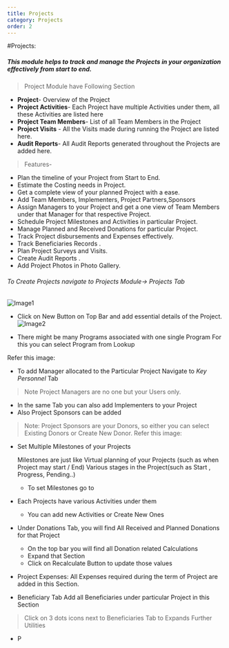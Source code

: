 ```yaml
---
title: Projects
category: Projects
order: 2
---
```


#Projects:
##### This module helps to track and manage the Projects in your organization effectively from start to end.


> Project Module have Following Section
  * **Project**- Overview of the Project
  * **Project Activities**- Each Project have multiple Activities under them, all these Activities are listed here
  * **Project Team Members**- List of all Team Members in the Project
  * **Project Visits** - All the Visits made during running the Project are listed here.
  * **Audit Reports**- All Audit Reports generated throughout the Projects are added here.

  
>Features-
  * Plan the timeline of your Project from Start to End. 
  * Estimate the Costing needs in Project. 
  * Get a complete view of your planned Project with a ease. 
  * Add Team Members, Implementers, Project Partners,Sponsors 
  * Assign Managers to your Project and get a one view of Team Members under that Manager for that respective Project. 
  * Schedule Project Milestones and Activities in particular Project. 
  * Manage Planned and Received Donations for particular Project. 
  * Track Project disbursements and Expenses effectively. 
  * Track Beneficiaries Records . 
  * Plan Project Surveys and Visits. 
  * Create Audit Reports . 
  * Add Project Photos in Photo Gallery.
  
###### To Create Projects navigate to Projects Module-> Projects Tab

![Image1](..\..\images\project1.png)

* Click on New Button on Top Bar and add essential details of the Project.
![Image2](..\..\images\project2.png)

* There might be many Programs associated with one single Program
For this you can select Program from Lookup 

Refer this image:

* To add Manager allocated to the Particular Project Navigate to *Key Personnel* Tab
> Note Project Managers are no one but your Users only. 
  * In the same Tab you can also add Implementers to your Project
  * Also Project Sponsors can be added
  > Note: Project Sponsors are your Donors, so either you can select Existing Donors or Create New Donor.
Refer this image:


* Set Multiple Milestones of your Projects
  
  Milestones are just like Virtual planning of your Projects (such as when Project may start / End)
  Various stages in the Project(such as Start , Progress, Pending..)
    * To set Milestones go to 
  
* Each Projects have various Activities under them 
    * You can add new Activities or Create New Ones
	

* Under Donations Tab, you will find All Received and Planned Donations for that Project

	* On the top bar you will find all Donation related Calculations
	* Expand that Section
	* Click on Recalculate Button to update those values 
	
* Project Expenses:
  All Expenses required during the term of Project are added in this Section.
  
* Beneficiary Tab
  Add all Beneficiaries under particular Project in this Section
  
>Click on 3 dots icons next to Beneficiaries Tab to Expands Further Utilities 

* P
  